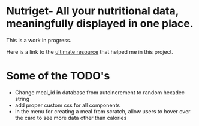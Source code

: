# Nutriget- All your nutritional data, meaningfully displayed in one place.

This is a work in progress.

Here is a link to the [ultimate resource](https://www.youtube.com/watch?v=dQw4w9WgXcQ) that helped me in this project.

# Some of the TODO's
- Change meal_id in database from autoincrement to random hexadec string
- add proper custom css for all components
- in the menu for creating a meal from scratch, allow users to hover over the card to see more data other than calories